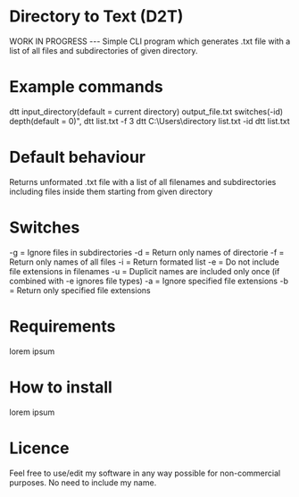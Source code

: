 # Directory to Text (D2T)
WORK IN PROGRESS --- Simple CLI program which generates .txt file with a list of all files and subdirectories of given directory.

# Example commands
dtt input_directory(default = current directory) output_file.txt switches(-id) depth(default = 0)",
dtt list.txt -f 3
dtt C:\Users\directory list.txt -id
dtt list.txt

# Default behaviour
Returns unformated .txt file with a list of all filenames and subdirectories including files inside them starting from given directory

# Switches
-g = Ignore files in subdirectories
-d = Return only names of directorie
-f = Return only names of all files
-i = Return formated list
-e = Do not include file extensions in filenames
-u = Duplicit names are included only once (if combined with -e ignores file types)
-a = Ignore specified file extensions
-b = Return only specified file extensions

# Requirements
lorem ipsum

# How to install
lorem ipsum

# Licence
Feel free to use/edit my software in any way possible for non-commercial purposes. No need to include my name.
